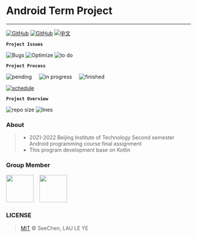 # Android Term Project

---
<a href="https://github.com/SeeChen/Android_TermProject/blob/main/LICENSE">![GitHub](https://img.shields.io/github/license/SeeChen/TermProject_MediaPlayer?color=1AA260&label=LICENSE)</a>
<a href="https://gitter.im/SeeChen/Android_TermProject" target="_blank">![GitHub](https://img.shields.io/badge/CHAT-GITTER-FF5CF7?style=flat&logo=gitter)</a>
<a href="https://github.com/SeeChen/Android_TermProject/blob/main/README-zh.md">![中文](https://img.shields.io/badge/-中文-gray?style=social&logo=googletranslate)</a>

**`Project Issues`**

![Bugs](https://img.shields.io/github/issues/SeeChen/Android_TermProject/bug?style=flat&color=ff0000&label=Bugs)
![Optimize](https://img.shields.io/github/issues/SeeChen/Android_TermProject/optimize?style=flat&color=FFF700&label=Optimize)
![to do](https://img.shields.io/github/issues/SeeChen/Android_TermProject/help%20wanted?style=flat&color=00FF2D&label=To%20be%20Developed)

**`Project Process`**

![pending](https://img.shields.io/github/issues-raw/SeeChen/Android_TermProject/pending?style=social&color=ff0000&label=PENDING)&nbsp;&nbsp;&nbsp;&nbsp;
![in progress](https://img.shields.io/github/issues-raw/SeeChen/Android_TermProject/in%20progress?style=social&color=FFF700&label=IN%20PROGRESS)&nbsp;&nbsp;&nbsp;&nbsp;
![finished](https://img.shields.io/github/issues-closed-raw/SeeChen/Android_TermProject?style=social&color=00FF2D&label=FINISHED)

[![schedule](https://img.shields.io/badge/-Project_Schedule-5D5D5D?style=flat&logo=googlecalendar)](https://github.com/SeeChen/Android_TermProject/blob/main/Schedule/Schedule-en.md)

**`Project Overview`**

![repo size](https://img.shields.io/github/repo-size/SeeChen/Android_TermProject?style=flat&label=Size&color=gray)
![lines](https://img.shields.io/tokei/lines/github/SeeChen/Android_TermProject?style=flat&label=Lines&color=gray)

### About
> - 2021-2022 Beijing Institute of Technology Second semester Android programming course final assignment
> - This program development base on Kotlin

### Group Member
<a href="https://github.com/SeeChen/"><kbd><img src="https://avatars.githubusercontent.com/u/39422761?v=4" width="75" height="75"/></kbd></a>
&nbsp;&nbsp;
<a href="https://github.com/Leosta0807"><kbd><img src="https://avatars.githubusercontent.com/u/93914414?v=4" width="75" height="75"/></kbd></a>

### LICENSE
> [MIT](https://github.com/SeeChen/TermProject_MediaPlayer/blob/main/LICENSE) &copy; SeeChen, LAU LE YE
